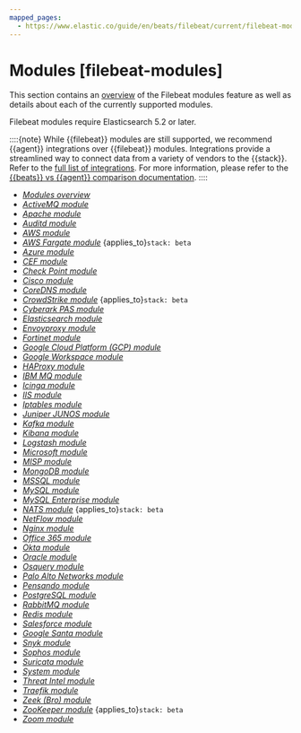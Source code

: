 ```yaml
---
mapped_pages:
  - https://www.elastic.co/guide/en/beats/filebeat/current/filebeat-modules.html
---
```


# Modules [filebeat-modules]

This section contains an [overview](/reference/filebeat/filebeat-modules-overview.md) of the Filebeat modules feature as well as details about each of the currently supported modules.

Filebeat modules require Elasticsearch 5.2 or later.

::::{note}
While {{filebeat}} modules are still supported, we recommend {{agent}} integrations over {{filebeat}} modules. Integrations provide a streamlined way to connect data from a variety of vendors to the {{stack}}. Refer to the [full list of integrations](https://www.elastic.co/integrations/data-integrations). For more information, please refer to the [{{beats}} vs {{agent}} comparison documentation](docs-content://reference/fleet/index.md).
::::


* [*Modules overview*](/reference/filebeat/filebeat-modules-overview.md)
* [*ActiveMQ module*](/reference/filebeat/filebeat-module-activemq.md)
* [*Apache module*](/reference/filebeat/filebeat-module-apache.md)
* [*Auditd module*](/reference/filebeat/filebeat-module-auditd.md)
* [*AWS module*](/reference/filebeat/filebeat-module-aws.md)
* [*AWS Fargate module*](/reference/filebeat/filebeat-module-awsfargate.md) {applies_to}`stack: beta`
* [*Azure module*](/reference/filebeat/filebeat-module-azure.md)
* [*CEF module*](/reference/filebeat/filebeat-module-cef.md)
* [*Check Point module*](/reference/filebeat/filebeat-module-checkpoint.md)
* [*Cisco module*](/reference/filebeat/filebeat-module-cisco.md)
* [*CoreDNS module*](/reference/filebeat/filebeat-module-coredns.md)
* [*CrowdStrike module*](/reference/filebeat/filebeat-module-crowdstrike.md) {applies_to}`stack: beta`
* [*Cyberark PAS module*](/reference/filebeat/filebeat-module-cyberarkpas.md)
* [*Elasticsearch module*](/reference/filebeat/filebeat-module-elasticsearch.md)
* [*Envoyproxy module*](/reference/filebeat/filebeat-module-envoyproxy.md)
* [*Fortinet module*](/reference/filebeat/filebeat-module-fortinet.md)
* [*Google Cloud Platform (GCP) module*](/reference/filebeat/filebeat-module-gcp.md)
* [*Google Workspace module*](/reference/filebeat/filebeat-module-google_workspace.md)
* [*HAProxy module*](/reference/filebeat/filebeat-module-haproxy.md)
* [*IBM MQ module*](/reference/filebeat/filebeat-module-ibmmq.md)
* [*Icinga module*](/reference/filebeat/filebeat-module-icinga.md)
* [*IIS module*](/reference/filebeat/filebeat-module-iis.md)
* [*Iptables module*](/reference/filebeat/filebeat-module-iptables.md)
* [*Juniper JUNOS module*](/reference/filebeat/filebeat-module-juniper.md)
* [*Kafka module*](/reference/filebeat/filebeat-module-kafka.md)
* [*Kibana module*](/reference/filebeat/filebeat-module-kibana.md)
* [*Logstash module*](/reference/filebeat/filebeat-module-logstash.md)
* [*Microsoft module*](/reference/filebeat/filebeat-module-microsoft.md)
* [*MISP module*](/reference/filebeat/filebeat-module-misp.md)
* [*MongoDB module*](/reference/filebeat/filebeat-module-mongodb.md)
* [*MSSQL module*](/reference/filebeat/filebeat-module-mssql.md)
* [*MySQL module*](/reference/filebeat/filebeat-module-mysql.md)
* [*MySQL Enterprise module*](/reference/filebeat/filebeat-module-mysqlenterprise.md)
* [*NATS module*](/reference/filebeat/filebeat-module-nats.md) {applies_to}`stack: beta`
* [*NetFlow module*](/reference/filebeat/filebeat-module-netflow.md)
* [*Nginx module*](/reference/filebeat/filebeat-module-nginx.md)
* [*Office 365 module*](/reference/filebeat/filebeat-module-o365.md)
* [*Okta module*](/reference/filebeat/filebeat-module-okta.md)
* [*Oracle module*](/reference/filebeat/filebeat-module-oracle.md)
* [*Osquery module*](/reference/filebeat/filebeat-module-osquery.md)
* [*Palo Alto Networks module*](/reference/filebeat/filebeat-module-panw.md)
* [*Pensando module*](/reference/filebeat/filebeat-module-pensando.md)
* [*PostgreSQL module*](/reference/filebeat/filebeat-module-postgresql.md)
* [*RabbitMQ module*](/reference/filebeat/filebeat-module-rabbitmq.md)
* [*Redis module*](/reference/filebeat/filebeat-module-redis.md)
* [*Salesforce module*](/reference/filebeat/filebeat-module-salesforce.md)
* [*Google Santa module*](/reference/filebeat/filebeat-module-santa.md)
* [*Snyk module*](/reference/filebeat/filebeat-module-snyk.md)
* [*Sophos module*](/reference/filebeat/filebeat-module-sophos.md)
* [*Suricata module*](/reference/filebeat/filebeat-module-suricata.md)
* [*System module*](/reference/filebeat/filebeat-module-system.md)
* [*Threat Intel module*](/reference/filebeat/filebeat-module-threatintel.md)
* [*Traefik module*](/reference/filebeat/filebeat-module-traefik.md)
* [*Zeek (Bro) module*](/reference/filebeat/filebeat-module-zeek.md)
* [*ZooKeeper module*](/reference/filebeat/filebeat-module-zookeeper.md) {applies_to}`stack: beta`
* [*Zoom module*](/reference/filebeat/filebeat-module-zoom.md)

